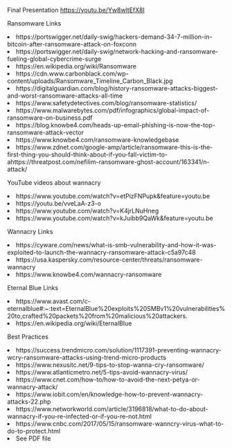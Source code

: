 Final Presentation
https://youtu.be/Yw8wltEfX8I

Ransomware Links
<li> https://portswigger.net/daily-swig/hackers-demand-34-7-million-in-bitcoin-after-ransomware-attack-on-foxconn </li>
<li> https://portswigger.net/daily-swig/network-hacking-and-ransomware-fueling-global-cybercrime-surge </li>
<li> https://en.wikipedia.org/wiki/Ransomware </li>
<li> https://cdn.www.carbonblack.com/wp-content/uploads/Ransomware_Timeline_Carbon_Black.jpg </li>
<li> https://digitalguardian.com/blog/history-ransomware-attacks-biggest-and-worst-ransomware-attacks-all-time </li>
<li> https://www.safetydetectives.com/blog/ransomware-statistics/ </li>
<li> https://www.malwarebytes.com/pdf/infographics/global-impact-of-ransomware-on-business.pdf </li>
<li> https://blog.knowbe4.com/heads-up-email-phishing-is-now-the-top-ransomware-attack-vector </li>
<li> https://www.knowbe4.com/ransomware-knowledgebase </li>
<li> https://www.zdnet.com/google-amp/article/ransomware-this-is-the-first-thing-you-should-think-about-if-you-fall-victim-to-ahttps://threatpost.com/nefilim-ransomware-ghost-account/163341/n-attack/ </li>

YouTube videos about wannacry

<li> https://www.youtube.com/watch?v=etPizFNPupk&feature=youtu.be </li>
<li> https://youtu.be/vveLaA-z3-o </li>
<li> https://www.youtube.com/watch?v=K4jrLNuHneg </li>
<li> https://www.youtube.com/watch?v=kJuibb9QaWk&feature=youtu.be </li>

Wannacry Links

<li> https://cyware.com/news/what-is-smb-vulnerability-and-how-it-was-exploited-to-launch-the-wannacry-ransomware-attack-c5a97c48 </li>
<li> https://usa.kaspersky.com/resource-center/threats/ransomware-wannacry </li>
<li> https://www.knowbe4.com/wannacry-ransomware </li>

Eternal Blue Links

<li> https://www.avast.com/c-eternalblue#:~:text=EternalBlue%20exploits%20SMBv1%20vulnerabilities%20to,crafted%20packets%20from%20malicious%20attackers.</li>
<li> https://en.wikipedia.org/wiki/EternalBlue </li>

Best Practices

<li> https://success.trendmicro.com/solution/1117391-preventing-wannacry-wcry-ransomware-attacks-using-trend-micro-products </li>
<li> https://www.nexusitc.net/9-tips-to-stop-wanna-cry-ransomware/ </li>
<li> https://www.atlanticmetro.net/5-tips-avoid-wannacry-virus/ </li>
<li> https://www.cnet.com/how-to/how-to-avoid-the-next-petya-or-wannacry-attack/ </li>
<li> https://www.iobit.com/en/knowledge-how-to-prevent-wannacry-attacks-22.php </li>
<li> https://www.networkworld.com/article/3196818/what-to-do-about-wannacry-if-you-re-infected-or-if-you-re-not.html </li>
<li> https://www.cnbc.com/2017/05/15/ransomware-wanncry-virus-what-to-do-to-protect.html </li>
<li> See PDF file </li>
